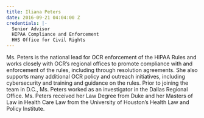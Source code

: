 ```yaml
---
title: Iliana Peters
date: 2016-09-21 04:04:00 Z
credentials: |-
  Senior Advisor
  HIPAA Compliance and Enforcement
  HHS Office for Civil Rights
---
```


Ms. Peters is the national lead for OCR enforcement of the HIPAA Rules and works closely with OCR’s regional offices to promote compliance with and enforcement of the rules, including through resolution agreements. She also supports many additional OCR policy and outreach initiatives, including cybersecurity and training and guidance on the rules. Prior to joining the team in D.C., Ms. Peters worked as an investigator in the Dallas Regional Office. Ms. Peters received her Law Degree from Duke and her Masters of Law in Health Care Law from the University of Houston’s Health Law and Policy Institute. 